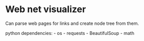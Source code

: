Web net visualizer
==================

Can parse web pages for links and create node tree from them.

python dependencies:
    - os
    - requests
    - BeautifulSoup
    - math
